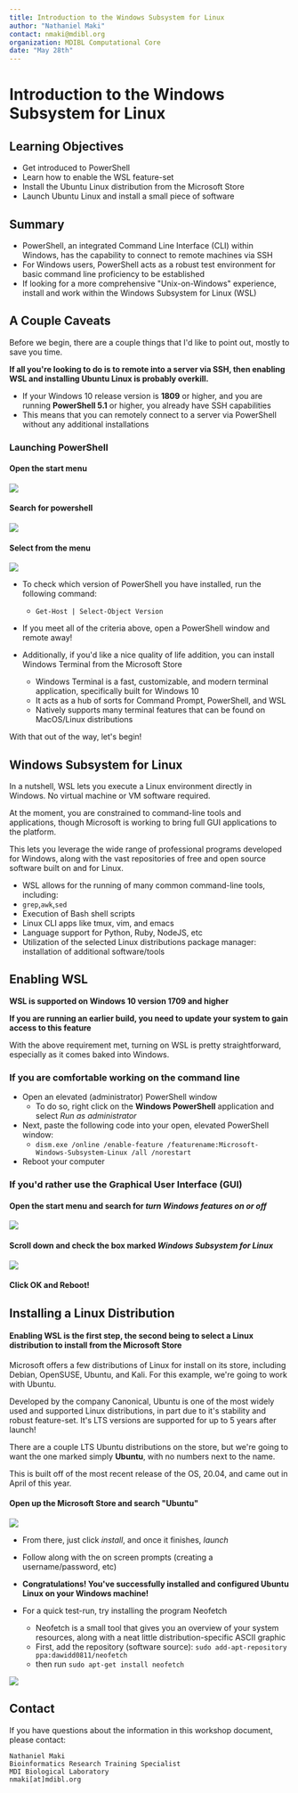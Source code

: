 ```yaml
---
title: Introduction to the Windows Subsystem for Linux
author: "Nathaniel Maki"
contact: nmaki@mdibl.org
organization: MDIBL Computational Core
date: "May 28th"
---
```

# Introduction to the Windows Subsystem for Linux

## Learning Objectives
* Get introduced to PowerShell
* Learn how to enable the WSL feature-set 
* Install the Ubuntu Linux distribution from the Microsoft Store
* Launch Ubuntu Linux and install a small piece of software

## Summary
* PowerShell, an integrated Command Line Interface (CLI) within Windows, has the capability to connect to remote machines via SSH
* For Windows users, PowerShell acts as a robust test environment for basic command line proficiency to be established
* If looking for a more comprehensive "Unix-on-Windows" experience, install and work within the Windows Subsystem for Linux (WSL) 

## A Couple Caveats

Before we begin, there are a couple things that I'd like to point out, mostly to save you time.

**If all you're looking to do is to remote into a server via SSH, then enabling WSL and installing Ubuntu Linux is probably overkill.**  
* If your Windows 10 release version is **1809** or higher, and you are running **PowerShell 5.1** or higher, you already have SSH capabilities
* This means that you can remotely connect to a server via PowerShell without any additional installations

### Launching PowerShell

#### Open the start menu  
<img src="./wsl_images/start_menu.png">

#### Search for powershell  
<img src="./wsl_images/search_powershell.png">

#### Select from the menu  
<img src="./wsl_images/powershell.png">

* To check which version of PowerShell you have installed, run the following command:
    * `Get-Host | Select-Object Version`
* If you meet all of the criteria above, open a PowerShell window and remote away!

* Additionally, if you'd like a nice quality of life addition, you can install Windows Terminal from the Microsoft Store
  * Windows Terminal is a fast, customizable, and modern terminal application, specifically built for Windows 10
  * It acts as a hub of sorts for Command Prompt, PowerShell, and WSL
  * Natively supports many terminal features that can be found on MacOS/Linux distributions

With that out of the way, let's begin!

## Windows Subsystem for Linux

<p>In a nutshell, WSL lets you execute a Linux environment directly in Windows. No virtual machine or VM software required.

At the moment, you are constrained to command-line tools and applications, though Microsoft is working to bring full GUI
applications to the platform. 

This lets you leverage the wide range of professional programs developed for Windows, along with 
the vast repositories of free and open source software built on and for Linux.</p>

* WSL allows for the running of many common command-line tools, including: 
* `grep`,`awk`,`sed`
* Execution of Bash shell scripts
* Linux CLI apps like tmux, vim, and emacs
* Language support for Python, Ruby, NodeJS, etc
* Utilization of the selected Linux distributions package manager: installation of additional software/tools 

## Enabling WSL

**WSL is supported on Windows 10 version 1709 and higher**  

**If you are running an earlier build, you need to update your system to gain access to this feature** 

With the above requirement met, turning on WSL is pretty straightforward, especially as it comes baked into Windows.  

### If you are comfortable working on the command line 
* Open an elevated (administrator) PowerShell window
  * To do so, right click on the **Windows PowerShell** application and select *Run as administrator*
* Next, paste the following code into your open, elevated PowerShell window: 
  * `dism.exe /online /enable-feature /featurename:Microsoft-Windows-Subsystem-Linux /all /norestart`
* Reboot your computer

### If you'd rather use the Graphical User Interface (GUI)

#### Open the start menu and search for *turn Windows features on or off*  
<img src="./wsl_images/on-off_windows.png">

#### Scroll down and check the box marked *Windows Subsystem for Linux*  
<img src="./wsl_images/wsl_box.png">

#### Click OK and Reboot!

## Installing a Linux Distribution

#### Enabling WSL is the first step, the second being to select a Linux distribution to install from the Microsoft Store

Microsoft offers a few distributions of Linux for install on its store, including Debian, OpenSUSE, Ubuntu, and Kali. For this example, we're going to work with Ubuntu.

Developed by the company Canonical, Ubuntu is one of the most widely used and supported Linux distributions, in part due to it's stability and robust feature-set. It's LTS versions are supported for up to 5 years after launch!

There are a couple LTS Ubuntu distributions on the store, but we're going to want the one marked simply **Ubuntu**, with no numbers next to the name.

This is built off of the most recent release of the OS, 20.04, and came out in April of this year.

#### Open up the Microsoft Store and search "Ubuntu"  
<img src="./wsl_images/ms-store_ubuntu.png">

* From there, just click *install*, and once it finishes, *launch*  

* Follow along with the on screen prompts (creating a username/password, etc)

* **Congratulations! You've successfully installed and configured Ubuntu Linux on your Windows machine!**

* For a quick test-run, try installing the program Neofetch 
  * Neofetch is a small tool that gives you an overview of your system resources, along with a neat little distribution-specific ASCII graphic
  * First, add the repository (software source): `sudo add-apt-repository ppa:dawidd0811/neofetch`
  * then run `sudo apt-get install neofetch`  

<img src="./wsl_images/ubuntu_terminal.png">

## Contact

If you have questions about the information in this workshop document, please contact:

```
Nathaniel Maki
Bioinformatics Research Training Specialist
MDI Biological Laboratory
nmaki[at]mdibl.org
```

